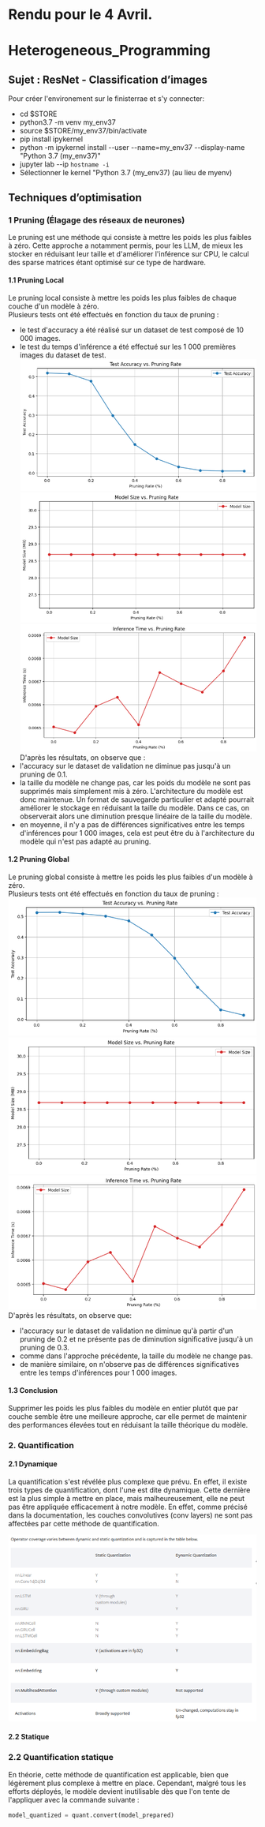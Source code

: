 # Rendu pour le 4 Avril.


# Heterogeneous_Programming

## Sujet : ResNet - Classification d’images

Pour créer l'environement sur le finisterrae et s'y connecter:
- cd $STORE
- python3.7 -m venv my_env37
- source $STORE/my_env37/bin/activate
- pip install ipykernel
- python -m ipykernel install --user --name=my_env37 --display-name "Python 3.7 (my_env37)"
- jupyter lab --ip `hostname -i`
- Sélectionner le kernel "Python 3.7 (my_env37) (au lieu de myenv)


## Techniques d’optimisation

### 1 Pruning (Élagage des réseaux de neurones)
Le pruning est une méthode qui consiste à mettre les poids les plus faibles à zéro. Cette approche a notamment permis, pour les LLM, de mieux les stocker en réduisant leur taille et d'améliorer l'inférence sur CPU, le calcul des sparse matrices étant optimisé sur ce type de hardware.  

#### 1.1 Pruning Local
Le pruning local consiste à mettre les poids les plus faibles de chaque couche d'un modèle à zéro.  
Plusieurs tests ont été effectués en fonction du taux de pruning :
- le test d'accuracy a été réalisé sur un dataset de test composé de 10 000 images.  
- le test du temps d'inférence a été effectué sur les 1 000 premières images du dataset de test.  
![Quantification statique](images/local_pruning_accuracy.png)  
![Quantification statique](images/local_pruning_model_size.png)  
![Quantification statique](images/local_pruning_inference_time.png)  
D'après les résultats, on observe que :  
- l'accuracy sur le dataset de validation ne diminue pas jusqu'à un pruning de 0.1.  
- la taille du modèle ne change pas, car les poids du modèle ne sont pas supprimés mais simplement mis à zéro. L'architecture du modèle est donc maintenue. Un format de sauvegarde particulier et adapté pourrait améliorer le stockage en réduisant la taille du modèle. Dans ce cas, on observerait alors une diminution presque linéaire de la taille du modèle.  
- en moyenne, il n'y a pas de différences significatives entre les temps d'inférences pour 1 000 images, cela est peut être du à l'architecture du modèle qui n'est pas adapté au pruning.  

#### 1.2 Pruning Global
Le pruning global consiste à mettre les poids les plus faibles d'un modèle à zéro.  
Plusieurs tests ont été effectués en fonction du taux de pruning :  
![Quantification statique](images/global_pruning_accuracy.png)  
![Quantification statique](images/global_pruning_model_size.png)  
![Quantification statique](images/global_pruning_inference_time.png)  
D'après les résultats, on observe que:  
- l'accuracy sur le dataset de validation ne diminue qu'à partir d'un pruning de 0.2 et ne présente pas de diminution significative jusqu'à un pruning de 0.3.  
- comme dans l'approche précédente, la taille du modèle ne change pas.  
- de manière similaire, on n'observe pas de différences significatives entre les temps d'inférences pour 1 000 images.  
#### 1.3 Conclusion
Supprimer les poids les plus faibles du modèle en entier plutôt que par couche semble être une meilleure approche, car elle permet de maintenir des performances élevées tout en réduisant la taille théorique du modèle.  
### 2. Quantification

#### 2.1 Dynamique

La quantification s'est révélée plus complexe que prévu. En effet, il existe trois types de quantification, dont l'une est dite dynamique. Cette dernière est la plus simple à mettre en place, mais malheureusement, elle ne peut pas être appliquée efficacement à notre modèle. En effet, comme précisé dans la documentation, les couches convolutives (conv layers) ne sont pas affectées par cette méthode de quantification.

![Quantification statique](https://raw.githubusercontent.com/maul0803/Heterogeneous_Programming/main/images/pas_dynamique.png)

#### 2.2 Statique

### 2.2 Quantification statique  

En théorie, cette méthode de quantification est applicable, bien que légèrement plus complexe à mettre en place. Cependant, malgré tous les efforts déployés, le modèle devient inutilisable dès que l'on tente de l'appliquer avec la commande suivante :  

```python
model_quantized = quant.convert(model_prepared)
```

